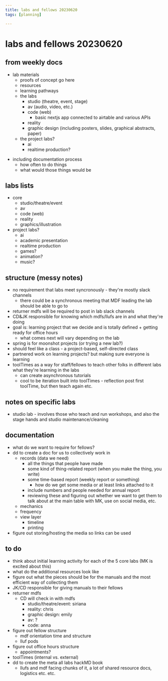 ```yaml
---
title: labs and fellows 20230620
tags: [planning]

---
```


# labs and fellows 20230620

## from weekly docs
- lab materials
    - proofs of concept go here
    - resources
    - learning pathways 
    - the labs
        - studio (theatre, event, stage)
        - av (audio, video, etc.)
        - code (web)
            - basic nextjs app connected to airtable and various APIs
        - reality 
        - graphic design (including posters, slides, graphical abstracts, paper)
    - the project labs?
        - ai
        - realtime production?
* including documentation process
    * how often to do things
    * what would those things would be

## labs lists

- core
    - studio/theatre/event
    - av
    - code (web)
    - reality
    - graphics/illustration
- project labs?
    - ai
    - academic presentation
    - realtime production
    - games?
    - animation?
    - music?

## structure (messy notes)
* no requirement that labs meet syncronously - they're mostly slack channels
    * there could be a synchronous meeting that MDF leading the lab should be able to go to
* returner mdfs will be required to post in lab slack channels
* CD&JK responsible for knowing which mdfs/llufs are in and what they're doing
* goal is: learning project that we decide and is totally defined + getting ready for office hours
    * what comes next will vary depending on the lab
* spring is for moonshot projects (or trying a new lab?)
* should feel like a class - a project-based, self-directed class
* partnered work on learning projects? but making sure everyone is learning
* toolTimes as a way for staff/fellows to teach other folks in different labs what they're learning in the labs
    * can create asynchronous tutorials
    * cool to be iteration built into toolTimes - reflection post first toolTime, but then teach again etc.


## notes on specific labs
* studio lab - involves those who teach and run workshops, and also the stage hands and studio maintenance/cleaning

## documentation
* what do we want to require for fellows?
* dd to create a doc for us to collectively work in
    * records (data we need)
        * all the things that people have made
        * some kind of thing-related report (when you make the thing, you write)
        * some time-based report (weekly report or something)
            * how do we get some media or at least links attached to it
        * include numbers and people needed for annual report
        * reviewing these and figuring out whether we want to get them to talk about at the main table with MK, use on social media, etc.
    * mechanics
    * frequency
    * view layer
        * timeline
        * printing 
* figure out storing/hosting the media so links can be used
## to do
* think about initial learning activity for each of the 5 core labs (MK is excited about this)
* what do the additional resources look like
* figure out what the pieces should be for the manuals and the most efficient way of collecting them
* JK/CD responsible for giving manuals to their fellows
* returner mdfs
    * CD will check in with mdfs
        * studio/theatre/event: siriana
        * reality: chris
        * graphic design: emily
        * av: ?
        * code: anna
* figure out fellow structure
    * mdf orientation time and structure
    * lluf pods
* figure out office hours structure
    * appointments?
* toolTimes (internal vs. external)
* dd to create the meta all labs hackMD book
    * llufs and mdf facing chunks of it, a lot of shared resource docs, logistics etc. etc.